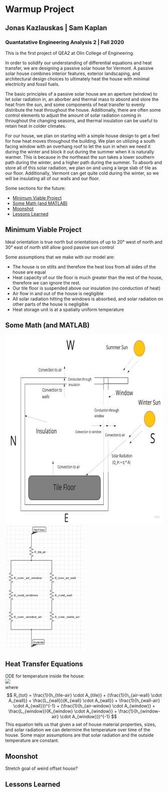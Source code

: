 # Warmup Project
## Jonas Kazlauskas | Sam Kaplan
### Quantatative Engineering Analysis 2 | Fall 2020

This is the first project of QEA2 at Olin College of Engineering.


In order to solidify our understanding of differential equations and heat transfer, we are designing a passive solar house for Vermont. A passive solar house combines interior features, exterior landscaping, and architectural design choices to ultimately heat the house with minimal electricity and fossil fuels. 

The basic principles of a passive solar house are an aperture (window) to let solar radiation in, an aborber and thermal mass to absord and store the heat from the sun, and some components of heat transfer to evenly distribute the heat throughout the house. Additionally, there are often some control elements to adjust the amount of solar radiation coming in throughout the changing seasons, and thermal insulation can be useful to retain heat in colder climates.

For our house, we plan on starting with a simple house design to get a feel for how heat moves throughout the building. We plan on utilizing a south facing window with an overhang roof to let the sun in when we need it during the winter and block it out during the summer when it is naturally warmer. This is because in the northeast the sun takes a lower southern path during the winter, and a higher path during the summer. To absorb and store all of this solar radiation, we plan on and using a large slab of tile as our floor. Additionally, Vermont can get quite cold during the winter, so we will be insulating all of our walls and our floor. 


Some sections for the future:

* [Minimum Viable Project](#teleoperation)
* [Some Math (and MATLAB)](#math-and-matlab)
* [Moonshot](#driving-in-a-Square)
* [Lessons Learned](#following-a-Wall)


## Minimum Viable Project
Ideal orientation is true north but orientations of up to 20° west of north and 30° east of north still allow good passive sun control

Some assumptions that we make with our model are:
- The house is on stilts and therefore the heat loss from all sides of the house are equal
- Heat capacity of our tile floor is much greater than the rest of the house, therefore we can ignore the rest.
- Our tile floor is suspended above our insulation (no conduction of heat)
- Air flow in and out of the house is negligible
- All solar radiation hitting the windows is absorbed, and solar radiation on other parts of the house is negligible
-  Heat storage unit is at a spatially uniform temperature


## Some Math (and MATLAB)
<img src="data/figs/HeatFlow.jpg"
     alt="Resistor Diagram"
     style="width:700px;height:600px;float left;"/>
<img src="data/figs/ResistorDiagram1.jpg"
     alt="Resistor Diagram"
     style="width:250px;height:400px;float left;"/>

## Heat Transfer Equations
ODE for temperature inside the house:  
<img src="https://render.githubusercontent.com/render/math?math=q \cdot A - \frac{(T_{in} - T_{out})}{(R_{tot})} = m \cdot c \cdot \frac{dT_{in}}{dt}">  
where  
$$
R_{tot} = \frac{1}{h_{tile-air} \cdot A_{tile}} + (\frac{1}{h_{air-wall} \cdot A_{wall}} + \frac{L_{wall}}{K_{wall} \cdot A_{wall}} + \frac{1}{h_{wall-air} \cdot A_{wall}})^{-1} + (\frac{1}{h_{air-window} \cdot A_{window}} + \frac{L_{window}}{K_{window} \cdot A_{window}} + \frac{1}{h_{window-air} \cdot A_{window}})^{-1}
$$
This equation tells us that given a set of house material properties, sizes, and solar radiation we can determine the temperature over time of the house. Some major assumptions are that solar radiation and the outside temperature are constant. 

## Moonshot
Stretch goal of weird offset house?

## Lessons Learned

